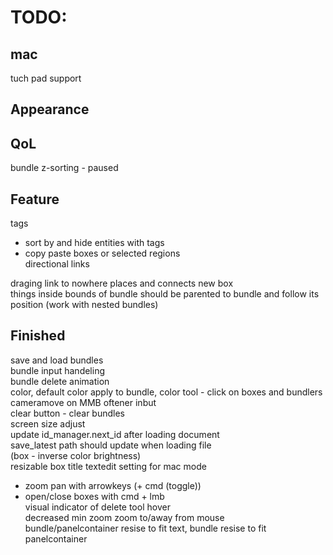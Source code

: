 # TODO:

## mac  
tuch pad support

## Appearance  

## QoL
bundle z-sorting - paused  
 
## Feature
tags  
- sort by and hide entities with tags  
- copy paste boxes or selected regions  
directional links  

draging link to nowhere places and connects new box  
things inside bounds of bundle should be parented to bundle and follow its position (work with nested bundles)  

## Finished
save and load bundles  
bundle input handeling  
bundle delete animation  
color, default color apply to bundle, color tool - click on boxes and bundlers  
cameramove on MMB oftener inbut  
clear button - clear bundles  
screen size adjust  
update id_manager.next_id after loading document  
save_latest path should update when loading file  
(box - inverse color brightness)  
resizable box title textedit 
setting for mac mode  
- zoom pan with arrowkeys (+ cmd (toggle))  
- open/close boxes with cmd + lmb  
visual indicator of delete tool hover  
decreased min zoom 
zoom to/away from mouse  
bundle/panelcontainer resise to fit text, bundle resise to fit panelcontainer 
